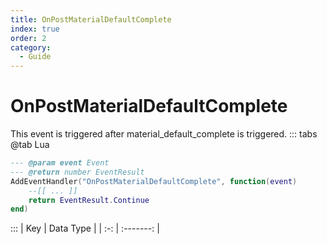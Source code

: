 ```yaml
---
title: OnPostMaterialDefaultComplete
index: true
order: 2
category:
  - Guide
---
```


# OnPostMaterialDefaultComplete
This event is triggered after material_default_complete is triggered.
::: tabs
@tab Lua
```lua
--- @param event Event
--- @return number EventResult
AddEventHandler("OnPostMaterialDefaultComplete", function(event)
    --[[ ... ]]
    return EventResult.Continue
end)
```

:::
| Key | Data Type |
| :-: | :-------: |